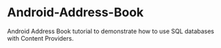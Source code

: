 # Android-Address-Book
Android Address Book tutorial to demonstrate how to use SQL databases with Content Providers.
